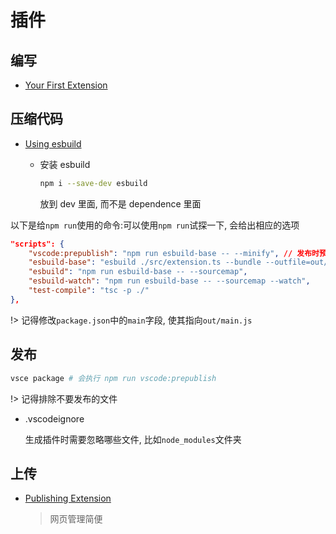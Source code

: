 # 插件

## 编写

- [Your First Extension](https://code.visualstudio.com/api/get-started/your-first-extension)

## 压缩代码

- [Using esbuild](https://code.visualstudio.com/api/working-with-extensions/bundling-extension#using-esbuild)

  - 安装 esbuild

    ```bash
    npm i --save-dev esbuild
    ```

    放到 dev 里面, 而不是 dependence 里面

以下是给`npm run`使用的命令:可以使用`npm run`试探一下, 会给出相应的选项

```json
"scripts": {
    "vscode:prepublish": "npm run esbuild-base -- --minify", // 发布时预先进行的命令 => 即调用下面的命令
    "esbuild-base": "esbuild ./src/extension.ts --bundle --outfile=out/main.js --external:vscode --format=cjs --platform=node",
    "esbuild": "npm run esbuild-base -- --sourcemap",
    "esbuild-watch": "npm run esbuild-base -- --sourcemap --watch",
    "test-compile": "tsc -p ./"
},
```

!> 记得修改`package.json`中的`main`字段, 使其指向`out/main.js`

## 发布

```bash
vsce package # 会执行 npm run vscode:prepublish
```

!> 记得排除不要发布的文件

- .vscodeignore

  生成插件时需要忽略哪些文件, 比如`node_modules`文件夹

## 上传

- [Publishing Extension](https://code.visualstudio.com/api/working-with-extensions/publishing-extension)

  > 网页管理简便
